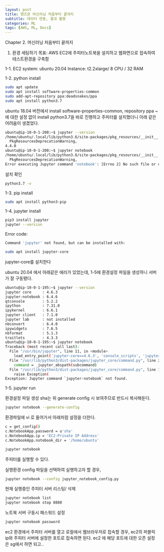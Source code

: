 ```yaml
---
layout: post
title: 핸즈온 머신러닝 처음부터 끝까지 
subtitle: 데이터 연동, 결과 활용
categories: ML
tags: [AWS, ML, Docs]
---
```


Chapter 2. 머신러닝 처음부터 끝까지

1. 환경 세팅하기
목표: AWS EC2에 주피터노트북을 설치하고 웹화면으로 접속하여 테스트환경을 구축함

1-1. EC2
system: ubuntu 20.04
Instance: t2.2xlarge/ 8 CPU / 32 RAM

1-2. python install

```bash
sudo apt update
sudo apt install software-properties-common
sudo add-apt-repository ppa:deadsnakes/ppa
sudo apt install python3.7
```

ubuntu 18.04 버전에서 install software-properties-common, repository ppa ~ 에 대한 설정 없이 install python3.7을 바로 진행하고 주피터를 설치했더니 아래 같은 어려움이 생겼었다.

```bash
ubuntu@ip-10-0-1-208:~$ jupyter --version
/home/ubuntu/.local/lib/python3.6/site-packages/pkg_resources/__init__.py:119: PkgResourcesDeprecationWarning: 0.18ubuntu0.18.04.1 is an invalid version and will not be supported in a future release
  PkgResourcesDeprecationWarning,
4.4.0
ubuntu@ip-10-0-1-208:~$ jupyter notebook
/home/ubuntu/.local/lib/python3.6/site-packages/pkg_resources/__init__.py:119: PkgResourcesDeprecationWarning: 0.18ubuntu0.18.04.1 is an invalid version and will not be supported in a future release
  PkgResourcesDeprecationWarning,
Error executing Jupyter command 'notebook': [Errno 2] No such file or directory
```

설치 확인

```bash
python3.7 -v
```

1-3. pip install

```bash
sudo apt install python3-pip
```

1-4. jupyter install

```bash
pip3 install jupyter
jupyter --version
```

Error code:

```bash
Command 'jupyter' not found, but can be installed with:

sudo apt install jupyter-core
```
jupyter-core를 설치한다

ubuntu 20.04 에서 아래같은 에러가 있었는데, 1-5에 환경설정 파일을 생성하니 서버가 잘 구동됐다.

```bash
ubuntu@ip-10-0-1-195:~$ jupyter --version
jupyter core     : 4.6.3
jupyter-notebook : 6.4.6
qtconsole        : 5.2.2
ipython          : 7.31.0
ipykernel        : 6.6.1
jupyter client   : 7.1.0
jupyter lab      : not installed
nbconvert        : 6.4.0
ipywidgets       : 7.6.5
nbformat         : 5.1.3
traitlets        : 4.3.3
ubuntu@ip-10-0-1-195:~$ jupyter notebook
Traceback (most recent call last):
  File "/usr/bin/jupyter", line 11, in <module>
    load_entry_point('jupyter-core==4.6.3', 'console_scripts', 'jupyter')()
  File "/usr/lib/python3/dist-packages/jupyter_core/command.py", line 247, in main
    command = _jupyter_abspath(subcommand)
  File "/usr/lib/python3/dist-packages/jupyter_core/command.py", line 133, in _jupyter_abspath
    raise Exception(
Exception: Jupyter command `jupyter-notebook` not found.
```

1-5. jupyter run

환경설정 파일 생성
sha는 위 generate config 시 보여주므로 반드시 복사해둔다.

```bash
jupyter notebook --generate-config
```

환경파일에 vi 로 들어가서 아래처럼 설정을 더한다. 

```bash
c = get_config()
c.NotebookApp.password = u'sha'
c.NotebookApp.ip = 'EC2-Private IP Address'
c.NotebookApp.notebook_dir = '/home/ubuntu'
```

```bash
jupyter notebook
```

주피터를 실행할 수 있다.

실행환경 config 파일을 선택하여 실행하고자 할 경우,

```bash
jupyter notebook --config jupyter_notebook_config.py
```

현재 실행중인 주피터 서버 리스팅/ 삭제

```bash
jupyter notebook list
jupyter notebook stop 8888
```

노트북 서버 구동시 패스워드 설정

```bash
jupyter notebook password
```

ec2 환경에서 주피터 서버를 열고 로컬에서 웹브라우저로 접속할 경우, ec2의 퍼블릭 ip와 주피터 서버에 설정한 포트로 접속하면 된다. ec2 에 해당 포트에 대한 오픈 설정은 sg에서 하면 되고.. 





